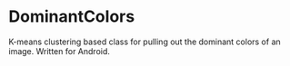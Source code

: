 DominantColors
==============

K-means clustering based class for pulling out the dominant colors of an image. Written for Android. 